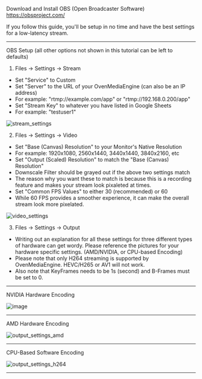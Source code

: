 Download and Install OBS (Open Broadcaster Software)
https://obsproject.com/

If you follow this guide, you'll be setup in no time and have the best settings for a low-latency stream.

---------------
OBS Setup (all other options not shown in this tutorial can be left to defaults)
1) Files -> Settings -> Stream
- Set "Service" to Custom
- Set "Server" to the URL of your OvenMediaEngine (can also be an IP address)
- For example: "rtmp://example.com/app" or "rtmp://192.168.0.200/app"
- Set "Stream Key" to whatever you have listed in Google Sheets
- For example: "testuser1"

![stream_settings](https://user-images.githubusercontent.com/124169586/216693786-7512b145-dfcc-49b0-a295-33ab098f8fa3.png)

2) Files -> Settings -> Video
- Set "Base (Canvas) Resolution" to your Monitor's Native Resolution
- For example: 1920x1080, 2560x1440, 3440x1440, 3840x2160, etc
- Set "Output (Scaled) Resolution" to match the "Base (Canvas) Resolution"
- Downscale Filter should be grayed out if the above two settings match
- The reason why you want these to match is because this is a recording feature and makes your stream look pixaleted at times.
- Set "Common FPS Values" to either 30 (recommended) or 60
- While 60 FPS provides a smoother experience, it can make the overall stream look more pixelated.

![video_settings](https://user-images.githubusercontent.com/124169586/216694799-270182ed-d014-4879-a275-14f9f2d051ee.png)

3) Files -> Settings -> Output
- Writing out an explanation for all these settings for three different types of hardware can get wordy.  Please reference the pictures for your hardware specific settings. (AMD/NVIDIA, or CPU-based Encoding)
- Please note that only H264 streaming is supported by OvenMediaEngine.  HEVC/H265 or AV1 will not work.
- Also note that KeyFrames needs to be 1s (second) and B-Frames must be set to 0.

----------

NVIDIA Hardware Encoding

![image](https://user-images.githubusercontent.com/124169586/216698618-4fd81b74-545e-4258-8b3f-c5a4b948d57b.png)

----------

AMD Hardware Encoding

![output_settings_amd](https://user-images.githubusercontent.com/124169586/216698718-35b90165-1992-4583-86be-4be3427bb0fc.png)

----------

CPU-Based Software Encoding

![output_settings_h264](https://user-images.githubusercontent.com/124169586/216699557-bed07be8-f96a-4a3d-aa57-7809ca0e9aac.png)

----------
